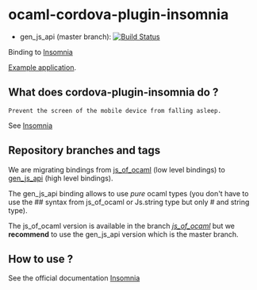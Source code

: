 # ocaml-cordova-plugin-insomnia

* gen_js_api (master branch): [![Build Status](https://travis-ci.org/dannywillems/ocaml-cordova-plugin-insomnia.svg?branch=master)](https://travis-ci.org/dannywillems/ocaml-cordova-plugin-insomnia)

Binding to
[Insomnia](https://github.com/EddyVerbruggen/Insomnia-PhoneGap-Plugin)

[Example
application](https://github.com/dannywillems/ocaml-cordova-plugin-insomnia-example).

## What does cordova-plugin-insomnia do ?

```
Prevent the screen of the mobile device from falling asleep.
```
See
[Insomnia](https://github.com/EddyVerbruggen/Insomnia-PhoneGap-Plugin)

## Repository branches and tags

We are migrating bindings from
[js_of_ocaml](https://github.com/ocsigen/js_of_ocaml) (low level bindings) to
[gen_js_api](https://github.com/lexifi/gen_js_api) (high level bindings).

The gen_js_api binding allows to use *pure* ocaml types (you don't have to use
the ## syntax from js_of_ocaml or Js.string type but only # and string type).

The js_of_ocaml version is available in the branch
[*js_of_ocaml*](https://github.com/dannywillems/ocaml-cordova-plugin-insomnia/tree/js_of_ocaml)
but we **recommend** to use the gen_js_api version which is the master branch.

## How to use ?

See the official documentation
[Insomnia](https://github.com/EddyVerbruggen/Insomnia-PhoneGap-Plugin)
